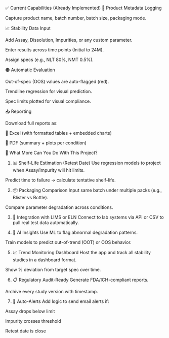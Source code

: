 ✅ Current Capabilities (Already Implemented)
💊 Product Metadata Logging

Capture product name, batch number, batch size, packaging mode.

📈 Stability Data Input

Add Assay, Dissolution, Impurities, or any custom parameter.

Enter results across time points (Initial to 24M).

Assign specs (e.g., NLT 80%, NMT 0.5%).

🟠 Automatic Evaluation

Out-of-spec (OOS) values are auto-flagged (red).

Trendline regression for visual prediction.

Spec limits plotted for visual compliance.

📤 Reporting

Download full reports as:

🧾 Excel (with formatted tables + embedded charts)

📄 PDF (summary + plots per condition)

🚀 What More Can You Do With This Project?
1. 📊 Shelf-Life Estimation (Retest Date)
Use regression models to project when Assay/Impurity will hit limits.

Predict time to failure → calculate tentative shelf-life.

2. 📦 Packaging Comparison
Input same batch under multiple packs (e.g., Blister vs Bottle).

Compare parameter degradation across conditions.

3. 📡 Integration with LIMS or ELN
Connect to lab systems via API or CSV to pull real test data automatically.

4. 🧠 AI Insights
Use ML to flag abnormal degradation patterns.

Train models to predict out-of-trend (OOT) or OOS behavior.

5. 📈 Trend Monitoring Dashboard
Host the app and track all stability studies in a dashboard format.

Show % deviation from target spec over time.

6. 📋 Regulatory Audit-Ready
Generate FDA/ICH-compliant reports.

Archive every study version with timestamp.

7. 📧 Auto-Alerts
Add logic to send email alerts if:

Assay drops below limit

Impurity crosses threshold

Retest date is close

